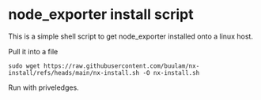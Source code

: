 # node_exporter install script

This is a simple shell script to get node_exporter installed onto a linux host.

Pull it into a file

`sudo wget https://raw.githubusercontent.com/buulam/nx-install/refs/heads/main/nx-install.sh -O nx-install.sh`

Run with priveledges.
